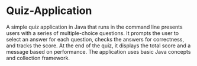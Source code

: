 # Quiz-Application

A simple quiz application in Java that runs in the command line presents users with a series of multiple-choice questions. It prompts the user to select an answer for each question, checks the answers for correctness, and tracks the score. At the end of the quiz, it displays the total score and a message based on performance. The application uses basic Java concepts and collection framework.
